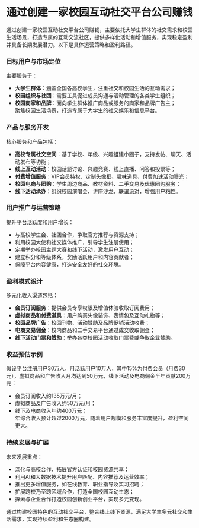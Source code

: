 # 通过创建一家校园互动社交平台公司赚钱
通过创建一家校园互动社交平台公司赚钱，主要依托大学生群体的社交需求和校园生活场景，打造专属的互动交流社区，提供多样化活动和增值服务，实现稳定盈利并具备长期发展潜力。以下是具体运营策略和盈利路径。

### 目标用户与市场定位  
主要服务于：  
* **大学生群体**：涵盖全国各高校学生，注重社交和校园生活的互动需求；  
* **校园组织与社团**：需要工具促进成员沟通与活动管理的各类学生组织；  
* **校园商家和品牌**：面向学生群体推广商品或服务的商家和品牌广告主；  
聚焦校园生活场景，打造专属于大学生的社交娱乐和信息平台。

### 产品与服务开发  
核心服务和产品包括：  
* **高校专属社交空间**：基于学校、年级、兴趣组建小圈子，支持发帖、聊天、活动发布等功能；  
* **线上互动活动**：校园话题讨论、兴趣竞赛、线上直播、问答和投票等；  
* **付费增值服务**：VIP会员特权、定制头像框、趣味道具、付费加速活动曝光；  
* **校园电商与团购**：学生周边商品、教材资料、二手交易及优惠团购服务；  
* **线下活动承办**：组织校园演唱会、讲座沙龙、联谊派对，增强用户粘性。  

### 用户推广与运营策略  
提升平台活跃度和用户增长：  
* 与高校学生会、社团合作，争取官方推荐与资源支持；  
* 利用校园大使和社交媒体推广，引导学生注册使用；  
* 定期举办校园主题大赛和线下活动，激发用户互动；  
* 建立积分和等级体系，奖励活跃用户和内容贡献者；  
* 保障平台内容健康，打造安全友好的社交环境。  

### 盈利模式设计  
多元化收入渠道包括：  
* **会员订阅服务**：提供会员专享权限及增值体验收取订阅费用；  
* **虚拟商品和付费道具**：用户购买头像装饰、表情包及互动礼物等；  
* **校园品牌广告**：校园刊物、活动赞助及品牌促销活动收费；  
* **电商交易佣金**：校内商品和二手交易平台通过成交收取佣金；  
* **线下活动门票和赞助**：举办各类校园活动收取门票费或争取企业赞助。  

### 收益预估示例  
假设平台注册用户30万人，月活跃用户10万人，其中15%为付费会员（月费30元），虚拟商品和广告收入月均达到50万元，线下活动及电商佣金半年贡献200万元：  
* 会员订阅收入约135万元/月；  
* 虚拟商品及广告收入约50万元/月；  
* 线下及电商收入年约400万元；  
年综合收入预计超过2000万元，随着用户规模和服务丰富度提升，盈利空间更大。

### 持续发展与扩展  
未来发展重点：  
* 深化与高校合作，拓展官方认证和校园资源共享；  
* 利用AI和大数据技术提升用户匹配、内容推荐及运营效率；  
* 推出更多增值服务，如在线教育、职业指导及实习招聘；  
* 扩展跨校乃至跨区域合作，打造全国校园互动生态；  
* 探索与企业合作打造校园创新创业平台，实现多元变现。  

通过构建校园特色的互动社交平台，整合线上线下资源，满足大学生多元社交和生活需求，实现持续盈利和生态圈构建。